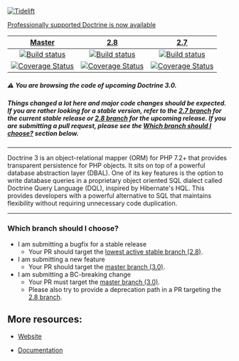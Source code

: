 [![Tidelift](https://tidelift.com/badges/github/doctrine/orm)](https://tidelift.com/subscription/pkg/packagist-doctrine-orm?utm_source=packagist-doctrine-orm&utm_medium=referral&utm_campaign=readme)

[Professionally supported Doctrine is now available](https://tidelift.com/subscription/pkg/packagist-doctrine-orm?utm_source=packagist-doctrine-orm&utm_medium=referral&utm_campaign=readme)

| [Master][Master] | [2.8][2.8] | [2.7][2.7] |
|:----------------:|:----------:|:----------:|
| [![Build status][Master image]][Master] | [![Build status][2.8 image]][2.8] | [![Build status][2.7 image]][2.7] |
| [![Coverage Status][Master coverage image]][Master coverage] | [![Coverage Status][2.8 coverage image]][2.8 coverage] | [![Coverage Status][2.7 coverage image]][2.7 coverage] |

 ##### :warning: You are browsing the code of upcoming Doctrine 3.0.
 ##### Things changed a lot here and major code changes should be expected. If you are rather looking for a stable version, refer to the [2.7 branch][2.7] for the current stable release or [2.8 branch][2.8] for the upcoming release. If you are submitting a pull request, please see the _[Which branch should I choose?](#which-branch-should-i-choose)_ section below.

-----

Doctrine 3 is an object-relational mapper (ORM) for PHP 7.2+ that provides transparent persistence
for PHP objects. It sits on top of a powerful database abstraction layer (DBAL). One of its key features
is the option to write database queries in a proprietary object oriented SQL dialect called Doctrine Query Language (DQL),
inspired by Hibernate's HQL. This provides developers with a powerful alternative to SQL that maintains flexibility
without requiring unnecessary code duplication.

-----

### Which branch should I choose?

 * I am submitting a bugfix for a stable release
   * Your PR should target the [lowest active stable branch (2.8)][2.8].
 * I am submitting a new feature
   * Your PR should target the [master branch (3.0)][Master].
 * I am submitting a BC-breaking change
   * Your PR must target the [master branch (3.0)][Master].
   * Please also try to provide a deprecation path in a PR targeting the [2.8 branch][2.8].


## More resources:

* [Website](http://www.doctrine-project.org)
* [Documentation](http://docs.doctrine-project.org/projects/doctrine-orm/en/latest/index.html)


  [Master image]: https://img.shields.io/travis/doctrine/orm/master.svg?style=flat-square
  [Master]: https://travis-ci.org/doctrine/orm
  [Master coverage image]: https://img.shields.io/scrutinizer/coverage/g/doctrine/orm/master.svg?style=flat-square
  [Master coverage]: https://scrutinizer-ci.com/g/doctrine/orm/?branch=master
  [2.8 image]: https://img.shields.io/travis/doctrine/orm/2.8.x.svg?style=flat-square
  [2.8]: https://github.com/doctrine/orm/tree/2.8.x
  [2.8 coverage image]: https://img.shields.io/scrutinizer/coverage/g/doctrine/orm/2.8.x.svg?style=flat-square
  [2.8 coverage]: https://scrutinizer-ci.com/g/doctrine/orm/?branch=2.8.x
  [2.7 image]: https://img.shields.io/travis/doctrine/orm/2.7.svg?style=flat-square
  [2.7]: https://github.com/doctrine/orm/tree/2.7
  [2.7 coverage image]: https://img.shields.io/scrutinizer/coverage/g/doctrine/orm/2.7.svg?style=flat-square
  [2.7 coverage]: https://scrutinizer-ci.com/g/doctrine/orm/?branch=2.7
